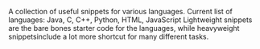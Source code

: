 A collection of useful snippets for various languages.
Current list of languages: Java, C, C++, Python, HTML, JavaScript
Lightweight snippets are the bare bones starter code for the languages, while heavyweight snippetsinclude a lot more shortcut for many different tasks.
